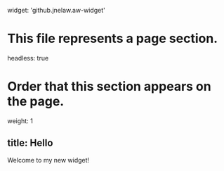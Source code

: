 widget: 'github.jnelaw.aw-widget'

# This file represents a page section.
headless: true

# Order that this section appears on the page.
weight: 1

title: Hello
---

Welcome to my new widget!
